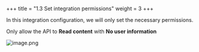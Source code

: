 +++
title = "1.3 Set integration permissions"
weight = 3
+++


In this integration configuration, we will only set the necessary permissions.


Only allow the API to **Read content** with **No user information**


![image.png](/images/002-ii-level-1-notion-to-md/001-1-setup-notion-integration/6-374994-image.png)


